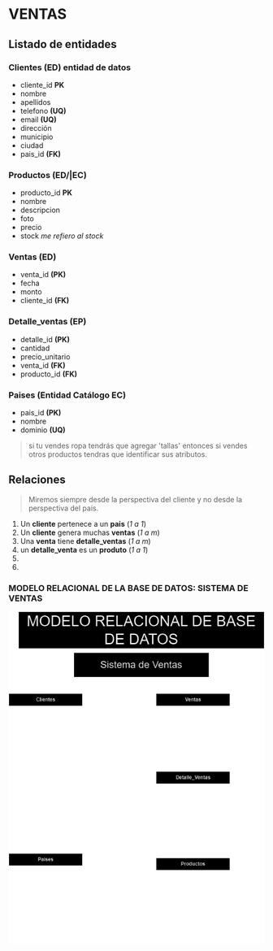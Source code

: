 




# VENTAS

## Listado de entidades

### Clientes  **(ED) entidad de datos**
- cliente_id **PK**
- nombre
- apellidos
- telefono **(UQ)**
- email **(UQ)**
- dirección
- municipio
- ciudad
- pais_id **(FK)** 


### Productos  **(ED/|EC)**
- producto_id **PK**
- nombre
- descripcion
- foto
- precio
- stock  _me refiero al stock_


### Ventas **(ED)**
- venta_id **(PK)**
- fecha 
- monto
- cliente_id **(FK)**

### Detalle_ventas **(EP)**
- detalle_id **(PK)**
- cantidad
- precio_unitario
- venta_id **(FK)**
- producto_id **(FK)**

### Paises **(Entidad Catálogo EC)**

- pais_id **(PK)**
- nombre
- dominio **(UQ)**


> si tu vendes ropa tendrás que agregar 'tallas' entonces si vendes otros productos tendras que identificar sus atributos.

## Relaciones   

> Miremos siempre desde la perspectiva del cliente y no desde la perspectiva del pais.

1. Un **cliente** pertenece a un **pais** (_1 a 1_)
1. Un **cliente** genera muchas **ventas**  (_1 a m_)
1. Una **venta** tiene **detalle_ventas** (_1 a m_)
1. un **detalle_venta** es un **produto** (_1 a 1_)
1. 
1. 


### MODELO RELACIONAL DE LA BASE DE DATOS: SISTEMA DE VENTAS

![foto](Ventas.drawio.png)